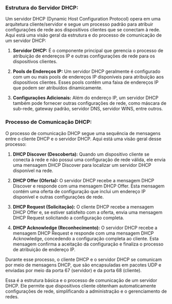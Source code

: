 ### Estrutura do Servidor DHCP:
Um servidor DHCP (Dynamic Host Configuration Protocol) opera em uma arquitetura cliente/servidor e segue um processo padrão para atribuir configurações de rede aos dispositivos clientes que se conectam à rede. Aqui está uma visão geral da estrutura e do processo de comunicação de um servidor DHCP:

1. **Servidor DHCP:** É o componente principal que gerencia o processo de atribuição de endereços IP e outras configurações de rede para os dispositivos clientes.
  
2. **Pools de Endereços IP:** Um servidor DHCP geralmente é configurado com um ou mais pools de endereços IP disponíveis para atribuição aos dispositivos clientes. Esses pools contêm uma faixa de endereços IP que podem ser atribuídos dinamicamente.

3. **Configurações Adicionais:** Além do endereço IP, um servidor DHCP também pode fornecer outras configurações de rede, como máscara de sub-rede, gateway padrão, servidor DNS, servidor WINS, entre outros.

### Processo de Comunicação DHCP:
O processo de comunicação DHCP segue uma sequência de mensagens entre o cliente DHCP e o servidor DHCP. Aqui está uma visão geral desse processo:

1. **DHCP Discover (Descoberta):** Quando um dispositivo cliente se conecta à rede e não possui uma configuração de rede válida, ele envia uma mensagem DHCP Discover para localizar um servidor DHCP disponível na rede.

2. **DHCP Offer (Oferta):** O servidor DHCP recebe a mensagem DHCP Discover e responde com uma mensagem DHCP Offer. Esta mensagem contém uma oferta de configuração que inclui um endereço IP disponível e outras configurações de rede.

3. **DHCP Request (Solicitação):** O cliente DHCP recebe a mensagem DHCP Offer e, se estiver satisfeito com a oferta, envia uma mensagem DHCP Request solicitando a configuração completa.

4. **DHCP Acknowledge (Reconhecimento):** O servidor DHCP recebe a mensagem DHCP Request e responde com uma mensagem DHCP Acknowledge, concedendo a configuração completa ao cliente. Esta mensagem confirma a aceitação da configuração e finaliza o processo de atribuição de endereço IP.

Durante esse processo, o cliente DHCP e o servidor DHCP se comunicam por meio de mensagens DHCP, que são encapsuladas em pacotes UDP e enviadas por meio da porta 67 (servidor) e da porta 68 (cliente).

Essa é a estrutura básica e o processo de comunicação de um servidor DHCP. Ele permite que dispositivos cliente obtenham automaticamente configurações de rede, simplificando a administração e o gerenciamento de redes.
